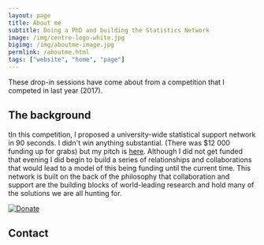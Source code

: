 ```yaml
---
layout: page
title: About me
subtitle: Doing a PhD and building the Statistics Network
image: /img/centre-logo-white.jpg
bigimg: /img/aboutme-image.jpg
permlink: /aboutme.html
tags: ["website", "home", "page"]
---
```


These drop-in sessions have come about from a competition that I competed in last year (2017). 

## The background

tIn this competition, I proposed a university-wide statistical support network in 90 seconds. I didn't win anything substantial. (There was $12 000 funding up for grabs) but my pitch is [here]("https://www.youtube.com/watch?v=2EXo0Iue1es&index=1&list=PLy1v_xE3ZjaA4PFdt_FJNBLljLAiuNTiV/"). Although I did not get funded that evening I did begin to build a series of relationships and collaborations that would lead to a model of this being funding until the current time. This network is built on the back of the philosophy that collaboration and support are the building blocks of world-leading research and hold many of the solutions we are all hunting for.

[![Donate](https://img.shields.io/badge/Donate-PayPal-green.svg)](https://paypal.me/ARDavidson?locale.x=en_AU)

## Contact